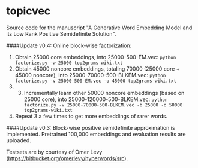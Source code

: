 # topicvec
Source code for the manuscript "A Generative Word Embedding Model and its Low Rank Positive Semidefinite Solution".

####Update v0.4: 
Online block-wise factorization:
1. Obtain 25000 core embeddings, into 25000-500-EM.vec:
```python factorize.py -w 25000 top2grams-wiki.txt```  
2. Obtain 45000 noncore embeddings, totaling 70000 (25000 core + 45000 noncore), into 25000-70000-500-BLKEM.vec:
```python factorize.py -v 25000-500-EM.vec -o 45000 top2grams-wiki.txt```
3. 3. Incrementally learn other 50000 noncore embeddings (based on 25000 core), into 25000-120000-500-BLKEM.vec:
```python factorize.py -v 25000-70000-500-BLKEM.vec -b 25000 -o 50000 top2grams-wiki.txt```
4. Repeat 3 a few times to get more embeddings of rarer words.

####Update v0.3: 
Block-wise positive semidefinite approximation is implemented. Pretrained 100,000 embeddings and evaluation results are uploaded.

Testsets are by courtesy of Omer Levy (https://bitbucket.org/omerlevy/hyperwords/src).
